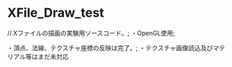 # XFile_Draw_test
//.Xファイルの描画の実験用ソースコード。;
・OpenGL使用;

・頂点、法線、テクスチャ座標の反映は完了。;
・テクスチャ画像読込及びマテリアル等はまだ未対応

